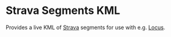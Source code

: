 # Strava Segments KML

Provides a live KML of [Strava](https://strava.com/) segments for use with
e.g. [Locus](http://www.locusmap.eu/).
